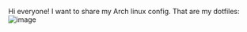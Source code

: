 Hi everyone!
I want to share my Arch linux config. That are my dotfiles:
![image](https://github.com/user-attachments/assets/af0c997f-f710-4860-893f-59a1ac8b33d4)
